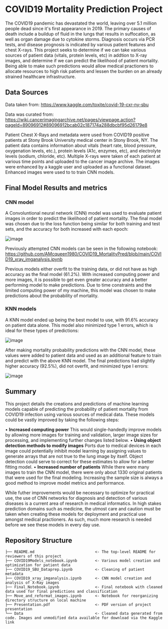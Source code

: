 # COVID19 Mortality Prediction Project

The COVID19 pandemic has devastated the world, leaving over 5.1 million people dead since it's first appearance in 2019. The primary causes of death include a buildup of fluid in the lungs that results in suffocation, as well as organ damage due to cytokine storms. Diagnosis occurs via PCR tests, and disease prognosis is indicated by various patient features and chest X-rays. This project seeks to determine if we can take various sources of patient data (vitals, protein levels, etc) in addtion to X-ray images, and determine if we can predict the likelihood of patient mortality. Being able to make such predictions would allow medical practioners to allocate resources to high risk patients and lessen the burden on an already strained healthcare infrastructure.

## Data Sources
Data taken from: https://www.kaggle.com/toxite/covid-19-cxr-ny-sbu

Data was curated from: https://wiki.cancerimagingarchive.net/pages/viewpage.action?pageId=89096912#89096912bcab02c187174a288dbcbf95d26179e8

Patient Chest X-Rays and metadata were used from COVID19 positive patients at Stony Brook University medical center in Stony Brook, NY. The patient data contains information about vitals (heart rate, blood pressure, oxygenation levels, etc.), protein levels (A1c, enzymes, etc), and electrolyte levels (sodium, chloride, etc). Multiple X-rays were taken of each patient at various time points and uploaded to the cancer image archive. The images were enhanced by a kaggle user and uploaded as a functional dataset. Enhanced images were used to to train CNN models. 

## Final Model Results and metrics

### CNN model
A Convoluntional neural network (CNN) model was used to evaluate patient images in order to predict the likelihood of patient mortality. The final model was chosen due to the loss function being similar for both training and test sets, and the accuracy for both increased with each epoch:

![image](https://user-images.githubusercontent.com/72315132/151589704-0f5f413a-cbb4-4864-b634-56fdf60d87a3.png)


Previously attempted CNN models can be seen in the following notebook: 
https://github.com/AMcqueen1980/COVID19_MortalityPred/blob/main/COVID19_xray_imganalysis.ipynb

Previous models either overfit to the training data, or did not have as high accuracy as the final model (61.2%).
With increased computing power and more images, it is possible to get even greater accuracy and a better performing model to make predictions. Due to time constraints and the limited computing power of my machine, this model was chosen to make predictions about the probability of mortality.


### KNN models

A KNN model ended up being the best model to use, with 91.6% accuracy on patient data alone. This model also minimized type 1 errors, which is ideal for these types of predictions:

  ![image](https://user-images.githubusercontent.com/72315132/151558199-0e12fd3a-9c2c-4dcf-9d06-adf9b6bd8867.png)
  
After making mortality probability predictions with the CNN model, these values were added to patient data and used as an additional feature to train and predict with the above KNN model. The final predictions had slightly higher accuracy (92.5%), did not overfit, and minimized type I errors:

![image](https://user-images.githubusercontent.com/72315132/151591018-8151c3e3-76f8-4e7a-bd9e-aebb60b73cd6.png)



## Summary
This project details the creations and predictions of machine learning models capable of predicting the probability of patient mortality from COVID19 infection using various sources of medical data. These models could be vastly improved by taking the following steps:

• **Increased computing power** This would single-handedly improve models by allowing more images for training and validation, larger image sizes for processing, and implementing further changes listed below.
• **Using object detection methods to modify images** Ports due to medical devices in each image could potentially inhibit model learning by assigning values to generate arrays that are not true to the lung image by itself. Object detection could serve to correct for these estimates to allow for a better fitting model.
• **Increased number of patients** While there were many images to train the CNN model, there were only about 1330 original patients that were used for the final modeling. Increasing the sample size is always a good method to improve model metrics and performance.

While futher improvements would be necessary to optimize for practical use, the use of CNN networks for diagnosis and detection of various diseases is a current area of research in medical informatics. In high stakes prediction domains such as medicine, the utmost care and caution must be taken when creating these models for deployment and practical use amongst medical practioners. As such, much more research is needed before we see these models in every day use.

## Repository Structure

```
├── README.md                           <- The top-level README for reviewers of this project
├── COVID19Models_notebook.ipynb        <- Various model creation and optimization for patient data
├── COVID19_SBU_Dataprep.ipynb          <- Cleaning of patient metadata
├── COVID19_xray_imganalysis.ipynb      <- CNN model creation and analysis of X-Ray images
├── Final_Notebook.ipynb                <- Final notebook with cleaned data used for final predictions and classification
├── Move_and_reformat_images.ipynb      <- Notebook for reorganizing directory structure on local machine      
├── Presentation.pdf                    <- PDF version of project presentation
└── Data                                <- Cleaned data generated from code. Images and unmodified data available for download via the Kaggle link
```
